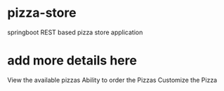 # pizza-store
springboot REST based pizza store application

# add more details here
View the available pizzas
Ability to order the Pizzas
Customize the Pizza
